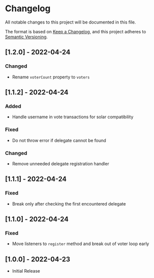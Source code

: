 # Changelog

All notable changes to this project will be documented in this file.

The format is based on [Keep a Changelog](https://keepachangelog.com/en/1.0.0/),
and this project adheres to [Semantic Versioning](https://semver.org/spec/v2.0.0.html).

## [1.2.0] - 2022-04-24

### Changed

-   Rename `voterCount` property to `voters`

## [1.1.2] - 2022-04-24

### Added

-   Handle username in vote transactions for solar compatibility

### Fixed

-   Do not throw error if delegate cannot be found

### Changed

-   Remove unneeded delegate registration handler

## [1.1.1] - 2022-04-24

### Fixed

-   Break only after checking the first encountered delegate

## [1.1.0] - 2022-04-24

### Fixed

-   Move listeners to `register` method and break out of voter loop early

## [1.0.0] - 2022-04-23

-   Initial Release
